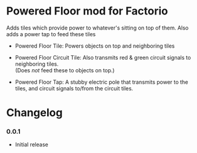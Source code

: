 Powered Floor mod for Factorio
==============================


Adds tiles which provide power to whatever's sitting on top of them. Also adds a power tap to feed these tiles

-  Powered Floor Tile: Powers objects on top and neighboring tiles

-  Powered Floor Circuit Tile: Also transmits red & green circuit signals to neighboring tiles.  
                              (Does *not* feed these to objects on top.)

-  Powered Floor Tap:  A stubby electric pole that transmits power to the tiles, and circuit signals to/from the circuit tiles.


# Changelog
### 0.0.1
* Initial release

